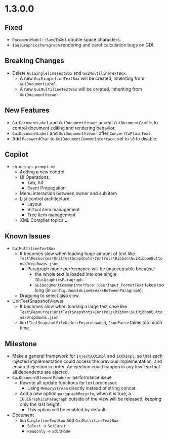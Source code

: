 # 1.3.0.0

## Fixed
- `DocumentModel::SaveToXml` double space characters.
- `IGuiGraphicsParagraph` rendering and caret calculation bugs on GDI.

## Breaking Changes
- Delete `GuiSinglelineTextBox` and `GuiMultilineTextBox`.
  - A new `GuiSinglelineTextBox` will be created, inheriting from `GuiDocumentLabel`.
  - A new `GuiMultilineTextBox` will be created, inheriting from `GuiDocumentViewer`.

## New Features
- `GuiDocumentLabel` and `GuiDocumentViewer` accept `GuiDocumentConfig` to control document editing and rendering behavior.
- `GuiDocumentLabel` and `GuiDocumentViewer` offer `ConvertToPlainText`.
- Add `PasswordChar` to `GuiDocumentCommonInterface`, set to `\0` to disable.

## Copilot

- `kb-design.prompt.md`:
  - Adding a new control
  - UI Operations:
    - Tab, Alt
    - Event Propagation
  - Menu interaction between owner and sub item
  - List control architecture
    - Layout
    - Virtual item management
    - Tree item management
  - XML Compiler topics ...

## Known Issues

- `GuiMultilineTextBox`
  - It becomes slow when loading huge amount of text like `Test\Resources\UnitTestSnapshots\Controls\Ribbon\GuiRibbonButtons\Dropdowns.json`.
    - Paragraph mode performance will be unacceptable because:
      - the whole text is loaded into one single `IGuiGraphicsParagraph`.
      - `GuiDocumentCommonInterface::UserInput_FormatText` takes too long (in `config.doubleLineBreaksBetweenParagraph`).
  - Dragging to select also slow.
- UnitTestSnapshotViewer
  - It becomes slow when loading a large test case like `Test\Resources\UnitTestSnapshots\Controls\Ribbon\GuiRibbonButtons\Dropdowns.json`.
  - `UnitTestSnapshotFileNode::EnsureLoaded`, `JsonParse` takes too much time.

## Milestone

- Make a general framework for `InjectXXXImpl` and `IXXXImpl`, so that each injected implementation could access the previous implementation, and ensured ejection in order. An ejection could happen in any level so that all dependents are ejected.
- `GuiDocumentElementRenderer` performance issue
  - Rewrite all update functions for text processor.
    - Using `MemoryStream` directly instead of string concat.
  - Add a new option `paragraphRecycle`, when it is true, a `IGuiGraphicsParagraph` outside of the view will be released, keeping only the last height.
    - This option will be enabled by default.
- Document
  - `GuiSinglelineTextBox` and `GuiMultilineTextBox`
    - `Select` -> `SetCaret`
    - `Readonly` -> `EditMode`
